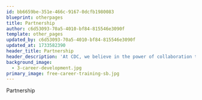 ```yaml
---
id: bb6659be-351e-466c-9167-0dcfb1980083
blueprint: otherpages
title: Partnership
author: c6d53093-70a5-4010-bf84-815546e3090f
template: other_pages
updated_by: c6d53093-70a5-4010-bf84-815546e3090f
updated_at: 1733582390
header_title: Partnership
header_description: 'At CDC, we believe in the power of collaboration to drive meaningful change. Our partnership program is designed to create mutually beneficial relationships that support our mission of empowering individuals through professional development and career growth. You can contribute to this mission by partnering with us while gaining access to exclusive benefits and opportunities.'
background_image:
  - 3-career-development.jpg
primary_image: free-career-training-sb.jpg
---
```

Partnership